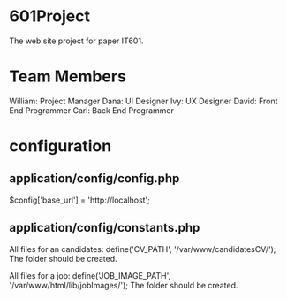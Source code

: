 # 601Project
The web site project for paper IT601.

# Team Members
William: Project Manager
Dana: UI Designer
Ivy: UX Designer
David: Front End Programmer
Carl: Back End Programmer

# configuration

## application/config/config.php
$config['base_url'] = 'http://localhost';

## application/config/constants.php
All files for an candidates:
define('CV_PATH', '/var/www/candidatesCV/');
The folder should be created.

All files for a job:
define('JOB_IMAGE_PATH', '/var/www/html/lib/jobImages/');
The folder should be created.